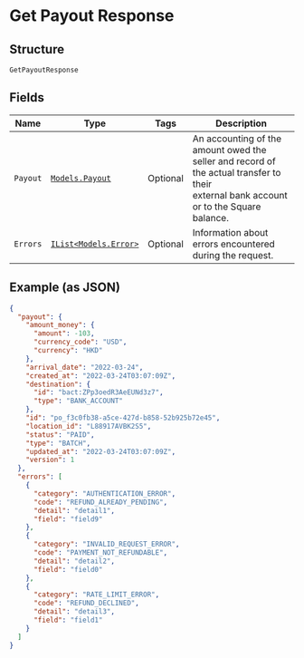 
# Get Payout Response

## Structure

`GetPayoutResponse`

## Fields

| Name | Type | Tags | Description |
|  --- | --- | --- | --- |
| `Payout` | [`Models.Payout`](../../doc/models/payout.md) | Optional | An accounting of the amount owed the seller and record of the actual transfer to their<br>external bank account or to the Square balance. |
| `Errors` | [`IList<Models.Error>`](../../doc/models/error.md) | Optional | Information about errors encountered during the request. |

## Example (as JSON)

```json
{
  "payout": {
    "amount_money": {
      "amount": -103,
      "currency_code": "USD",
      "currency": "HKD"
    },
    "arrival_date": "2022-03-24",
    "created_at": "2022-03-24T03:07:09Z",
    "destination": {
      "id": "bact:ZPp3oedR3AeEUNd3z7",
      "type": "BANK_ACCOUNT"
    },
    "id": "po_f3c0fb38-a5ce-427d-b858-52b925b72e45",
    "location_id": "L88917AVBK2S5",
    "status": "PAID",
    "type": "BATCH",
    "updated_at": "2022-03-24T03:07:09Z",
    "version": 1
  },
  "errors": [
    {
      "category": "AUTHENTICATION_ERROR",
      "code": "REFUND_ALREADY_PENDING",
      "detail": "detail1",
      "field": "field9"
    },
    {
      "category": "INVALID_REQUEST_ERROR",
      "code": "PAYMENT_NOT_REFUNDABLE",
      "detail": "detail2",
      "field": "field0"
    },
    {
      "category": "RATE_LIMIT_ERROR",
      "code": "REFUND_DECLINED",
      "detail": "detail3",
      "field": "field1"
    }
  ]
}
```

